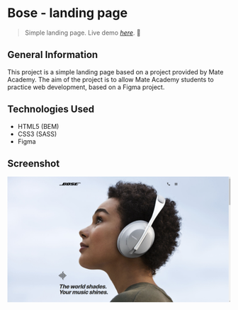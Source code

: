 # Bose - landing page

> Simple landing page.
> Live demo [_here_](https://mariuszgit.github.io/layout_bosse/). :muscle:



## General Information
This project is a simple landing page based on a project provided by Mate Academy. The aim of the project is to allow Mate Academy students to practice web development, based on a Figma project.

## Technologies Used
- HTML5 (BEM)
- CSS3 (SASS)
- Figma

## Screenshot
![Printscreen](src/images/screenshot.png)
